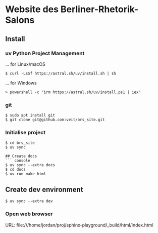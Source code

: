 # Website des Berliner-Rhetorik-Salons

## Install

### uv Python Project Management

... for Linux/macOS
``` console
$ curl -LsSf https://astral.sh/uv/install.sh | sh
```

... for Windows
``` console
> powershell -c "irm https://astral.sh/uv/install.ps1 | iex"
```

### git

``` console
$ sudo apt install git
$ git clone git@github.com:veit/brs_site.git
```

### Initialise project

``` console
$ cd brs_site
$ uv sync

## Create docs
``` console
$ uv sync --extra docs
$ cd docs
$ uv run make html
```

## Create dev environment
``` console
$ uv sync --extra dev
```

### Open web browser

URL: file:///home/jordan/proj/sphinx-playground/_build/html/index.html
